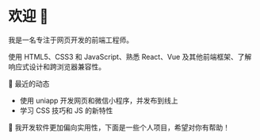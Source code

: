 # 欢迎 👋

我是一名专注于网页开发的前端工程师。

使用 HTML5、CSS3 和 JavaScript、熟悉 React、Vue 及其他前端框架、了解响应式设计和跨浏览器兼容性。

🚀 最近的动态
- 使用 uniapp 开发网页和微信小程序，并发布到线上
- 学习 CSS 技巧和 JS 的新特性

🌟 我开发软件更加偏向实用性，下面是一些个人项目，希望对你有帮助！
